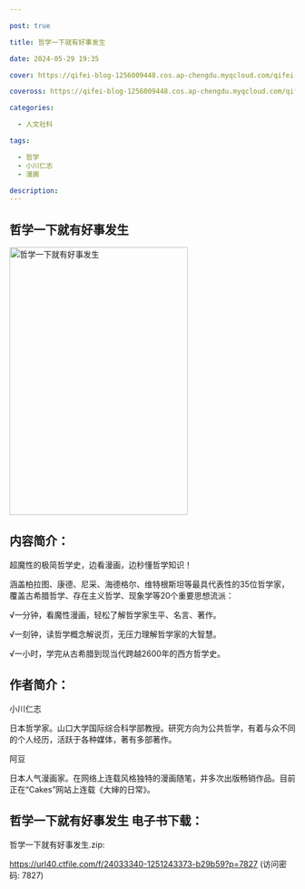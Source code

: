 ```yaml
---

post: true

title: 哲学一下就有好事发生

date: 2024-05-29 19:35

cover: https://qifei-blog-1256009448.cos.ap-chengdu.myqcloud.com/qifei-blog/6505a52e661c6c8e5421135b.jpg

coveross: https://qifei-blog-1256009448.cos.ap-chengdu.myqcloud.com/qifei-blog/6505a52e661c6c8e5421135b.jpg

categories:

  - 人文社科

tags:

  - 哲学
  - 小川仁志
  - 漫画

description:
---
```


## 哲学一下就有好事发生
<img alt="哲学一下就有好事发生 " class="aligncenter loaded" data-was-processed="true" decoding="async" fetchpriority="high" height="471" src="https://qifei-blog-1256009448.cos.ap-chengdu.myqcloud.com/qifei-blog/6505a52e661c6c8e5421135b.jpg " style="cursor: zoom-in;" width="314"/>

## 内容简介：

超魔性的极简哲学史，边看漫画，边秒懂哲学知识！

涵盖柏拉图、康德、尼采、海德格尔、维特根斯坦等最具代表性的35位哲学家，覆盖古希腊哲学、存在主义哲学、现象学等20个重要思想流派：

√一分钟，看魔性漫画，轻松了解哲学家生平、名言、著作。

√一刻钟，读哲学概念解说页，无压力理解哲学家的大智慧。

√一小时，学完从古希腊到现当代跨越2600年的西方哲学史。

## 作者简介：

小川仁志

日本哲学家。山口大学国际综合科学部教授。研究方向为公共哲学，有着与众不同的个人经历，活跃于各种媒体，著有多部著作。

阿豆

日本人气漫画家。在网络上连载风格独特的漫画随笔，并多次出版畅销作品。目前正在“Cakes”网站上连载《大婶的日常》。

## 哲学一下就有好事发生 电子书下载：

哲学一下就有好事发生.zip: 

https://url40.ctfile.com/f/24033340-1251243373-b29b59?p=7827 (访问密码: 7827)
